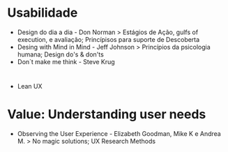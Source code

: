 # Usabilidade

- Design do dia a dia - Don Norman > Estágios de Ação, gulfs of execution, e avaliação; Princípisos para suporte de Descoberta
- Desing with Mind in Mind - Jeff Johnson > Princípios da psicologia humana; Design do's & don'ts
- Don´t make me think - Steve Krug
# 
- Lean UX

# Value: Understanding user needs
- Observing the User Experience - Elizabeth Goodman, Mike K e Andrea M. > No magic solutions; UX Research Methods
